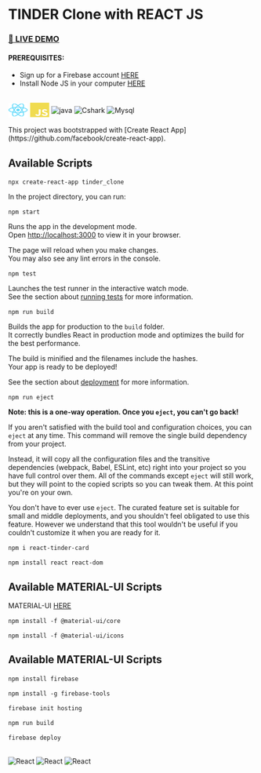 # TINDER Clone with REACT JS
### <a href="https://tinder-clone-ce8d7.firebaseapp.com/" target="_blank">🔴 LIVE DEMO</a>

#### PREREQUISITES:  
- Sign up for a Firebase account <a href='https://firebase.google.com'>HERE</a>
- Install Node JS in your computer <a href='https://nodejs.org/en/'>HERE</a>
 
<div style="display: inline_block"><br> 
  <img align="center" alt="React" height="30" width="40" src="https://raw.githubusercontent.com/devicons/devicon/master/icons/react/react-original.svg">
  <img align="center" alt="js" height="30" width="40" src="https://raw.githubusercontent.com/devicons/devicon/master/icons/javascript/javascript-plain.svg">
  <img align="center" alt="java" height="40" width="40" src="https://user-images.githubusercontent.com/99184393/177784219-cab3eb2f-bc21-4c09-ab9e-dd7272605ca5.png">
  <img align="center" alt="Cshark" height="30"  src="https://user-images.githubusercontent.com/99184393/177784603-d69e9d02-721a-4bce-b9b3-949165d2edeb.png">
  <img align="center" alt="Mysql" height="30"  src="https://drive.google.com/uc?export=download&id=1MfuTYkOnqv32mC2iGpiVnBUxOJjVHDKp">
</div>
<br>
This project was bootstrapped with [Create React App](https://github.com/facebook/create-react-app).

## Available Scripts

```
npx create-react-app tinder_clone
```

In the project directory, you can run:
```
npm start
```

Runs the app in the development mode.\
Open [http://localhost:3000](http://localhost:3000) to view it in your browser.

The page will reload when you make changes.\
You may also see any lint errors in the console.
```
npm test
```

Launches the test runner in the interactive watch mode.\
See the section about [running tests](https://facebook.github.io/create-react-app/docs/running-tests) for more information.
```
npm run build
```

Builds the app for production to the `build` folder.\
It correctly bundles React in production mode and optimizes the build for the best performance.

The build is minified and the filenames include the hashes.\
Your app is ready to be deployed!

See the section about [deployment](https://facebook.github.io/create-react-app/docs/deployment) for more information.
```
npm run eject
```

**Note: this is a one-way operation. Once you `eject`, you can't go back!**

If you aren't satisfied with the build tool and configuration choices, you can `eject` at any time. This command will remove the single build dependency from your project.

Instead, it will copy all the configuration files and the transitive dependencies (webpack, Babel, ESLint, etc) right into your project so you have full control over them. All of the commands except `eject` will still work, but they will point to the copied scripts so you can tweak them. At this point you're on your own.

You don't have to ever use `eject`. The curated feature set is suitable for small and middle deployments, and you shouldn't feel obligated to use this feature. However we understand that this tool wouldn't be useful if you couldn't customize it when you are ready for it.

 
```
npm i react-tinder-card
```
```
npm install react react-dom
```

## Available MATERIAL-UI Scripts
MATERIAL-UI <a href='https://v4.mui.com/'>HERE</a>
```
npm install -f @material-ui/core
```
```
npm install -f @material-ui/icons
```
## Available MATERIAL-UI Scripts
```
npm install firebase
```
```
npm install -g firebase-tools
```

```
firebase init hosting
```
```
npm run build
```
```
firebase deploy
```
<div style="display: inline_block"><br>
  <img align="center" alt="React" height="200"  src="https://user-images.githubusercontent.com/99184393/177943745-8f0add64-0b94-46a2-85b7-8e25416c192f.png">
  <img align="center" alt="React" height="200"  src="https://user-images.githubusercontent.com/99184393/177943498-e0354b0a-40f6-4070-9580-1b3d4a8dc84f.png">
   <img align="center" alt="React" height="200"  src="https://user-images.githubusercontent.com/99184393/177944331-c158ef6b-0521-4bfc-9925-c77419cbf215.png">
</div>
